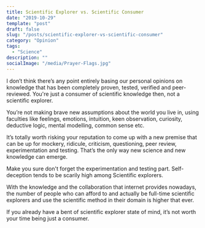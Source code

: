 ```yaml
---
title: Scientific Explorer vs. Scientific Consumer
date: "2019-10-29"
template: "post"
draft: false
slug: "/posts/scientific-explorer-vs-scientific-consumer"
category: "Opinion"
tags:
  - "Science"
description: ""
socialImage: "/media/Prayer-Flags.jpg"
---
```


I don’t think there’s any point entirely basing our personal opinions on knowledge that has been completely proven, tested, verified and peer-reviewed. You're just a consumer of scientific knowledge then, not a scientific explorer.

You’re not making brave new assumptions about the world you live in, using faculties like feelings, emotions, intuition, keen observation, curiosity, deductive logic, mental modelling, common sense etc.

It’s totally worth risking your reputation to come up with a new premise that can be up for mockery, ridicule, criticism, questioning, peer review, experimentation and testing. That’s the only way new science and new knowledge can emerge.

Make you sure don't forget the experimentation and testing part. Self-deception tends to be scarily high among Scientific explorers.

With the knowledge and the collaboration that internet provides nowadays, the number of people who can afford to and actually be full-time scientific explorers and use the scientific method in their domain is higher that ever.

If you already have a bent of scientific explorer state of mind, it’s not worth your time being just a consumer.
